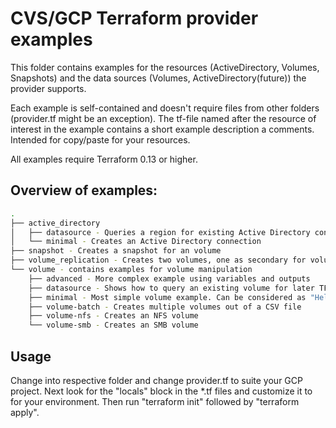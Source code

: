# CVS/GCP Terraform provider examples

This folder contains examples for the resources (ActiveDirectory, Volumes, Snapshots) and
the data sources (Volumes, ActiveDirectory(future)) the provider supports.

Each example is self-contained and doesn't require files from other folders (provider.tf
might be an exception). The tf-file named after the resource of interest in the example
contains a short example description a comments. Intended for copy/paste for your resources.

All examples require Terraform 0.13 or higher.

## Overview of examples:

```bash
.
├── active_directory
│   ├── datasource - Queries a region for existing Active Directory connection
│   └── minimal - Creates an Active Directory connection
├── snapshot - Creates a snapshot for an volume
├── volume_replication - Creates two volumes, one as secondary for volume replication relationship 
└── volume - contains examples for volume manipulation
    ├── advanced - More complex example using variables and outputs
    ├── datasource - Shows how to query an existing volume for later TF use
    ├── minimal - Most simple volume example. Can be considered as "Hello World"
    ├── volume-batch - Creates multiple volumes out of a CSV file
    ├── volume-nfs - Creates an NFS volume
    └── volume-smb - Creates an SMB volume
```

## Usage
Change into respective folder and change provider.tf to suite your GCP project. Next look for the "locals" block in the *.tf files and customize it to for your environment. Then run "terraform init" followed by "terraform apply".
